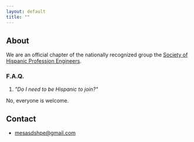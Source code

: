 ```yaml
---
layout: default
title: ""
---
```


## About

We are an official chapter of the nationally recognized group the
[Society of Hispanic Profession Engineers][SHPE].

[SHPE]: http://shpe.org/

### F.A.Q.

1. *"Do I need to be Hispanic to join?"*

  No, everyone is welcome.

## Contact

- <mesasdshpe@gmail.com>
